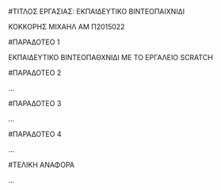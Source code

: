 ﻿#ΤΙΤΛΟΣ ΕΡΓΑΣΙΑΣ: ΕΚΠΑΙΔΕΥΤΙΚΟ ΒΙΝΤΕΟΠΑΙΧΝΙΔΙ

ΚΟΚΚΟΡΗΣ ΜΙΧΑΗΛ
ΑΜ Π2015022

#ΠΑΡΑΔΟΤΕΟ 1

ΕΚΠΑΙΔΕΥΤΙΚΟ ΒΙΝΤΕΟΠΑΘΧΝΙΔΙ ΜΕ ΤΟ ΕΡΓΑΛΕΙΟ SCRATCH


#ΠΑΡΑΔΟΤΕΟ 2

...

#ΠΑΡΑΔΟΤΕΟ 3

...

#ΠΑΡΑΔΟΤΕΟ 4

...

#ΤΕΛΙΚΗ ΑΝΑΦΟΡΑ

...
